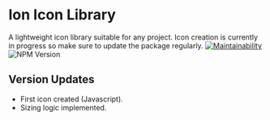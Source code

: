 # Ion Icon Library

A lightweight icon library suitable for any project. Icon creation is currently in progress so make sure to update the package regularly.
[![Maintainability](https://api.codeclimate.com/v1/badges/fc3db5aa883e449778b4/maintainability)](https://codeclimate.com/github/BrendanFre/ion-icon-library/maintainability)
![NPM Version](https://img.shields.io/npm/v/ion-icon-library)



## Version Updates

- First icon created (Javascript).
- Sizing logic implemented.